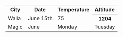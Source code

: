 <!doctype html>
<html>
	<head>
		<meta charset="utf-8">
		<title>Execl</title>
	</head>
	<body>
		<table>
			<tr>
				<th>City</th>
				<th>Date</th>
				<th>Temperature</th>
				<th>Altitude</th>
			</tr>
			<tr>
				<td>Walla </td>
				<td>June 15th</td>
				<td>75</td>
				<th>1204</td>
			</tr>
			<tr>
				<td>Magic</td>
				<td>June</td>
				<td>Monday</td>
				<td>Tuesday</td>
			</tr>
		</table>
	</body>
</html>				
